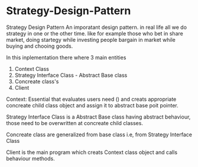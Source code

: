 # Strategy-Design-Pattern
Strategy Design Pattern
An imporatant design pattern. in real life all we do strategy in one or the other time. like for example those who bet in share market, doing startegy while investing
people bargain in market while buying and chooing goods.

In this inplementation there where 3 main entities

1. Context Class
2. Strategy Interface Class - Abstract Base class
3. Concreate class's
4. Client

Context: Essential that evaluates users need () and creats appropriate concreate child class object and assign it to abstract base poit pointer.

Strategy Interface Class is a Abstract Base class having abstract behaviour, those need to be overwritten at concreate child classes.

Concreate class are generalized from base class i.e, from Strategy Interface Class

Client is the main program which creats Context class object and calls behaviour methods.
